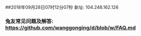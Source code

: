 ##2018年09月28日07时12分07秒 新址: 104.248.162.126
### 兔友常见问题及解答: https://github.com/wanggonging/d/blob/w/FAQ.md
